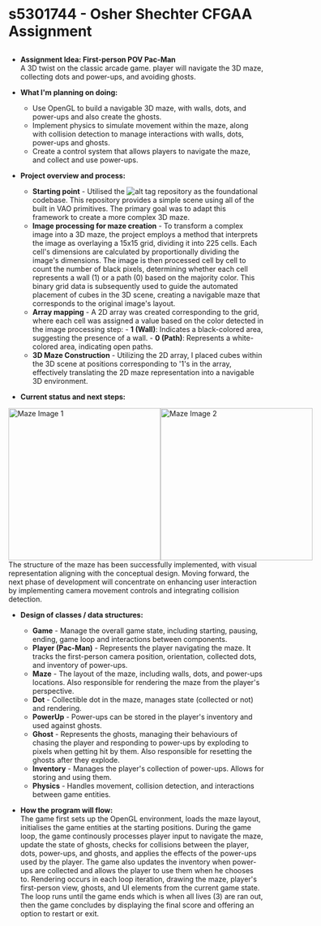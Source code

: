 # s5301744 - Osher Shechter CFGAA Assignment

##
- **Assignment Idea: First-person POV Pac-Man**     
    A 3D twist on the classic arcade game. player will navigate the 3D maze, collecting dots and power-ups, and avoiding ghosts.

- **What I'm planning on doing:**
    - Use OpenGL to build a navigable 3D maze, with walls, dots, and power-ups and also create the ghosts.
    - Implement physics to simulate movement within the maze, along with collision detection to manage interactions with walls, dots, power-ups and ghosts.
    - Create a control system that allows players to navigate the maze, and collect and use power-ups.


- **Project overview and process:**
    - **Starting point** - Utilised the ![alt tag](https://github.com/NCCA/VAOPrimitives/tree/main) repository as the foundational codebase. This repository provides a simple scene using all of the built in VAO primitives. The primary goal was to adapt this framework to create a more complex 3D maze.
    - **Image processing for maze creation** - To transform a complex image into a 3D maze, the project employs a method that interprets the image as overlaying a 15x15 grid, dividing it into 225 cells. Each cell's dimensions are calculated by proportionally dividing the image's dimensions. The image is then processed cell by cell to count the number of black pixels, determining whether each cell represents a wall (1) or a path (0) based on the majority color. This binary grid data is subsequently used to guide the automated placement of cubes in the 3D scene, creating a navigable maze that corresponds to the original image's layout.
    - **Array mapping** - A 2D array was created corresponding to the grid, where each cell was assigned a value based on the color detected in the image processing step:
                            - **1 (Wall)**: Indicates a black-colored area, suggesting the presence of a wall.
                            - **0 (Path)**: Represents a white-colored area, indicating open paths.
    - **3D Maze Construction** - Utilizing the 2D array, I placed cubes within the 3D scene at positions corresponding to '1's in the array, effectively translating the 2D maze representation into a navigable 3D environment.

- **Current status and next steps:**
<div style="display: flex; justify-content: space-around; align-items: center;">
  <img src="Users/osher/repos/Projects/VAOPrimitives/image/Maze.PNG" alt="Maze Image 1" width="300"/>
  <img src="Users/osher/repos/cfgaa24programingassignment-Oshersh15/maze-demo.PNG" alt="Maze Image 2" width="300"/>
</div>
 The structure of the maze has been successfully implemented, with visual representation aligning with the conceptual design. Moving forward, the next phase of development will concentrate on enhancing user interaction by implementing camera movement controls and integrating collision detection.  




- **Design of classes / data structures:**
    - **Game** - Manage the overall game state, including starting, pausing, ending, game loop and interactions between components. 
    - **Player (Pac-Man)** - Represents the player navigating the maze. It tracks the first-person camera position, orientation, collected dots, and inventory of power-ups.
    - **Maze** - The layout of the maze, including walls, dots, and power-ups locations. Also responsible for rendering the maze from the player's perspective.
    - **Dot** - Collectible dot in the maze, manages state (collected or not) and rendering.
    - **PowerUp** - Power-ups can be stored in the player's inventory and used against ghosts.
    - **Ghost** - Represents the ghosts, managing their behaviours of chasing the player and responding to power-ups by exploding to pixels when getting hit by them. Also responsible for resetting the ghosts after they explode.
    - **Inventory** - Manages the player's collection of power-ups. Allows for storing and using them.
    - **Physics** - Handles movement, collision detection, and interactions between game entities.

- **How the program will flow:**  
    The game first sets up the OpenGL environment, loads the maze layout, initialises the game entities at the starting positions. During the game loop, the game continously processes player input to navigate the maze, update the state of ghosts, checks for collisions between the player, dots, power-ups, and ghosts, and applies the effects of the power-ups used by the player. The game also updates the inventory when power-ups are collected and allows the player to use them when he chooses to. Rendering occurs in each loop iteration, drawing the maze, player's first-person view, ghosts, and UI elements from the current game state. The loop runs until the game ends which is when all lives (3) are ran out, then the game concludes by displaying the final score and offering an option to restart or exit.


